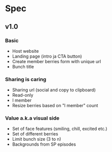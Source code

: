# Spec

## v1.0

### Basic
- Host website
- Landing page (intro ja CTA button)
- Create member berries form with unique url
- Bunch title

### Sharing is caring
- Sharing url (social and copy to clipboard)
- Read-only
- I member
- Resize berries based on "I member" count

### Value a.k.a visual side
- Set of face features (smiling, chill, excited etc.)
- Set of different berries
- Limit bunch size (3 to n)
- Backgrounds from SP episodes



